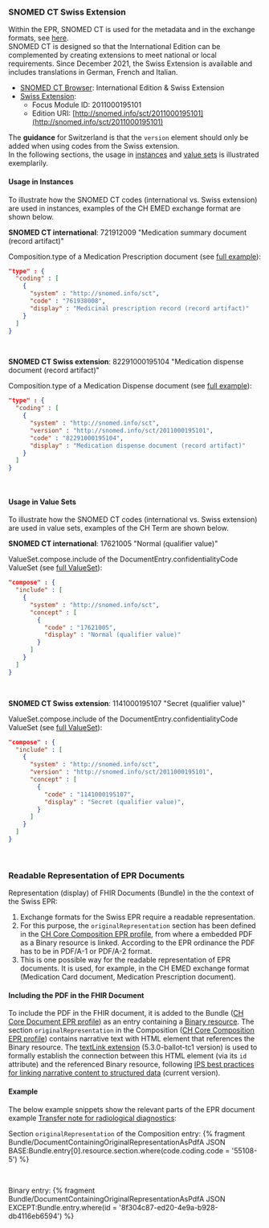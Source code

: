 ### SNOMED CT Swiss Extension
Within the EPR, SNOMED CT is used for the metadata and in the exchange formats, see [here](index.html#metadata-annex-3-and-annex-9).   
SNOMED CT is designed so that the International Edition can be complemented by creating extensions to meet national or local requirements. Since December 2021, the Swiss Extension is available and includes translations in German, French and Italian. 

* [SNOMED CT Browser](https://browser.ihtsdotools.org/): International Edition & Swiss Extension
* [Swiss Extension](https://confluence.ihtsdotools.org/display/DOCEXTPG/4.4.2+Edition+URI+Examples): 
   * Focus Module ID: 2011000195101
   * Edition URI: [http://snomed.info/sct/2011000195101](http://snomed.info/sct/2011000195101) 

The **guidance** for Switzerland is that the `version` element should only be added when using codes from the Swiss extension.    
In the following sections, the usage in [instances](#usage-in-instances) and [value sets](#usage-in-value-sets) is illustrated exemplarily.

#### Usage in Instances
To illustrate how the SNOMED CT codes (international vs. Swiss extension) are used in instances, examples of the CH EMED exchange format are shown below.  

**SNOMED CT international**: 721912009 "Medication summary document (record artifact)"   

Composition.type of a Medication Prescription document (see [full example](https://fhir.ch/ig/ch-emed/Bundle-2-6-MedicationPrescription.json.html)):
```json
"type" : {
  "coding" : [
    {
      "system" : "http://snomed.info/sct",
      "code" : "761938008",
      "display" : "Medicinal prescription record (record artifact)"
    }
  ]
}
```
<p>&nbsp;</p>

**SNOMED CT Swiss extension**: 82291000195104 "Medication dispense document (record artifact)"   

Composition.type of a Medication Dispense document (see [full example](https://fhir.ch/ig/ch-emed/Bundle-1-2-MedicationDispense.json.html)): 
```json
"type" : {
  "coding" : [
    {
      "system" : "http://snomed.info/sct",
      "version" : "http://snomed.info/sct/2011000195101",
      "code" : "82291000195104",
      "display" : "Medication dispense document (record artifact)"
    }
  ]
}
```
<p>&nbsp;</p>

#### Usage in Value Sets
To illustrate how the SNOMED CT codes (international vs. Swiss extension) are used in value sets, examples of the CH Term are shown below.  

**SNOMED CT international**: 17621005 "Normal (qualifier value)"    

ValueSet.compose.include of the DocumentEntry.confidentialityCode ValueSet (see [full ValueSet](https://fhir.ch/ig/ch-term/ValueSet-DocumentEntry.confidentialityCode.html)):
```json
"compose" : {
  "include" : [
    {
      "system" : "http://snomed.info/sct",
      "concept" : [
        {
          "code" : "17621005",
          "display" : "Normal (qualifier value)"
        }
      ]
    }
  ]
}
```
<p>&nbsp;</p>

**SNOMED CT Swiss extension**: 1141000195107 "Secret (qualifier value)"      

ValueSet.compose.include of the DocumentEntry.confidentialityCode ValueSet (see [full ValueSet](https://fhir.ch/ig/ch-term/ValueSet-DocumentEntry.confidentialityCode.html)):
```json
"compose" : {
  "include" : [
    {
      "system" : "http://snomed.info/sct",
      "version" : "http://snomed.info/sct/2011000195101",
      "concept" : [
        {
          "code" : "1141000195107",
          "display" : "Secret (qualifier value)",
        }
      ]
    }
  ]
}
```
<p>&nbsp;</p>


### Readable Representation of EPR Documents
Representation (display) of FHIR Documents (Bundle) in the the context of the Swiss EPR:

1. Exchange formats for the Swiss EPR require a readable representation.
2. For this purpose, the `originalRepresentation` section has been defined in the [CH Core Composition EPR profile](StructureDefinition-ch-core-composition-epr.html), from where a embedded PDF as a Binary resource is linked. According to the EPR ordinance the PDF has to be in PDF/A-1 or PDF/A-2 format.
3. This is one possible way for the readable representation of EPR documents. It is used, for example, in the CH EMED exchange format (Medication Card document, Medication Prescription document). 

#### Including the PDF in the FHIR Document
To include the PDF in the FHIR document, it is added to the Bundle ([CH Core Document EPR profile](StructureDefinition-ch-core-document-epr.html)) as an entry containing a [Binary resource](https://hl7.org/fhir/R4/binary.html). The section `originalRepresentation` in the Composition ([CH Core Composition EPR profile](StructureDefinition-ch-core-composition-epr.html)) contains narrative text with HTML element that references the Binary resource. The [textLink extension](https://hl7.org/fhir/extensions/5.3.0-ballot-tc1/StructureDefinition-textLink.html) (5.3.0-ballot-tc1 version) is used to formally establish the connection between this HTML element (via its `id` attribute) and the referenced Binary resource, following [IPS best practices for linking narrative content to structured data](https://build.fhir.org/ig/HL7/fhir-ips/Design-Conventions.html#linking-narrative-to-discrete-fhir-resources) (current version).

#### Example
The below example snippets show the relevant parts of the EPR document example [Transfer note for radiological diagnostics](Bundle-DocumentContainingOriginalRepresentationAsPdfA.json.html):

Section `originalRepresentation` of the Composition entry: 
{% fragment Bundle/DocumentContainingOriginalRepresentationAsPdfA JSON BASE:Bundle.entry[0].resource.section.where(code.coding.code = '55108-5') %}

<p>&nbsp;</p>

Binary entry: 
{% fragment Bundle/DocumentContainingOriginalRepresentationAsPdfA JSON EXCEPT:Bundle.entry.where(id = '8f304c87-ed20-4e9a-b928-db4116eb6594') %}

<p>&nbsp;</p>
